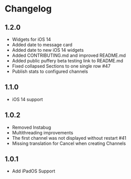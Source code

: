 # Changelog

## 1.2.0

* Widgets for iOS 14
* Added date to message card
* Added date to new iOS 14 widgets
* Added CONTRIBUTING.md and improved README.md
* Added public puffery beta testing link to README.md
* Fixed collapsed Sections to one single row #47
* Publish stats to configured channels

## 1.1.0

* iOS 14 support

## 1.0.2

* Removed Instabug
* Multithreading improvements
* The first channel was not displayed without restart #41
* Missing translation for Cancel when creating Channels

## 1.0.1

* Add iPadOS Support
